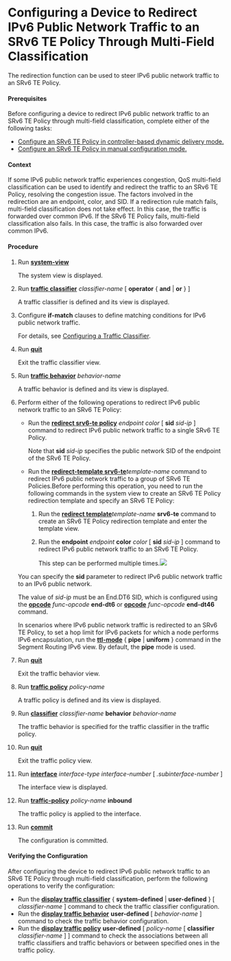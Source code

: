 Configuring a Device to Redirect IPv6 Public Network Traffic to an SRv6 TE Policy Through Multi-Field Classification
====================================================================================================================

The redirection function can be used to steer IPv6 public network traffic to an SRv6 TE Policy.

#### Prerequisites

Before configuring a device to redirect IPv6 public network traffic to an SRv6 TE Policy through multi-field classification, complete either of the following tasks:

* [Configure an SRv6 TE Policy in controller-based dynamic delivery mode.](dc_vrp_srv6_cfg_all_0116.html)
* [Configure an SRv6 TE Policy in manual configuration mode.](dc_vrp_srv6_cfg_all_0110.html)

#### Context

If some IPv6 public network traffic experiences congestion, QoS multi-field classification can be used to identify and redirect the traffic to an SRv6 TE Policy, resolving the congestion issue. The factors involved in the redirection are an endpoint, color, and SID. If a redirection rule match fails, multi-field classification does not take effect. In this case, the traffic is forwarded over common IPv6. If the SRv6 TE Policy fails, multi-field classification also fails. In this case, the traffic is also forwarded over common IPv6.


#### Procedure

1. Run [**system-view**](cmdqueryname=system-view)
   
   
   
   The system view is displayed.
2. Run [**traffic classifier**](cmdqueryname=traffic+classifier) *classifier-name* [ **operator** { **and** | **or** } ]
   
   
   
   A traffic classifier is defined and its view is displayed.
3. Configure **if-match** clauses to define matching conditions for IPv6 public network traffic.
   
   
   
   For details, see [Configuring a Traffic Classifier](../ne/dc_ne_qos_cfg_0042.html).
4. Run [**quit**](cmdqueryname=quit)
   
   
   
   Exit the traffic classifier view.
5. Run [**traffic behavior**](cmdqueryname=traffic+behavior) *behavior-name*
   
   
   
   A traffic behavior is defined and its view is displayed.
6. Perform either of the following operations to redirect IPv6 public network traffic to an SRv6 TE Policy:
   * Run the [**redirect srv6-te policy**](cmdqueryname=redirect+srv6-te+policy) *endpoint* *color* [ **sid** *sid-ip* ] command to redirect IPv6 public network traffic to a single SRv6 TE Policy.
     
     Note that **sid** *sid-ip* specifies the public network SID of the endpoint of the SRv6 TE Policy.
   
   
   * Run the [**redirect-template srv6-te**](cmdqueryname=redirect-template+srv6-te)*template-name* command to redirect IPv6 public network traffic to a group of SRv6 TE Policies.Before performing this operation, you need to run the following commands in the system view to create an SRv6 TE Policy redirection template and specify an SRv6 TE Policy:
     1. Run the [**redirect template**](cmdqueryname=redirect+template)*template-name* **srv6-te** command to create an SRv6 TE Policy redirection template and enter the template view.
     2. Run the **endpoint** *endpoint* **color** *color* [ **sid** *sid-ip* ] command to redirect IPv6 public network traffic to an SRv6 TE Policy.
        
        This step can be performed multiple times.![](../../../../public_sys-resources/note_3.0-en-us.png) 
   
   You can specify the **sid** parameter to redirect IPv6 public network traffic to an IPv6 public network.
   
   The value of *sid-ip* must be an End.DT6 SID, which is configured using the [**opcode**](cmdqueryname=opcode) *func-opcode* **end-dt6** or [**opcode**](cmdqueryname=opcode) *func-opcode* **end-dt46** command.
   
   In scenarios where IPv6 public network traffic is redirected to an SRv6 TE Policy, to set a hop limit for IPv6 packets for which a node performs IPv6 encapsulation, run the [**ttl-mode**](cmdqueryname=ttl-mode) { **pipe** | **uniform** } command in the Segment Routing IPv6 view. By default, the **pipe** mode is used.
7. Run [**quit**](cmdqueryname=quit)
   
   
   
   Exit the traffic behavior view.
8. Run [**traffic policy**](cmdqueryname=traffic+policy) *policy-name*
   
   
   
   A traffic policy is defined and its view is displayed.
9. Run [**classifier**](cmdqueryname=classifier) *classifier-name* **behavior** *behavior-name*
   
   
   
   The traffic behavior is specified for the traffic classifier in the traffic policy.
10. Run [**quit**](cmdqueryname=quit)
    
    
    
    Exit the traffic policy view.
11. Run [**interface**](cmdqueryname=interface) *interface-type* *interface-number* [ *.subinterface-number* ]
    
    
    
    The interface view is displayed.
12. Run [**traffic-policy**](cmdqueryname=traffic-policy) *policy-name* **inbound**
    
    
    
    The traffic policy is applied to the interface.
13. Run [**commit**](cmdqueryname=commit)
    
    
    
    The configuration is committed.

#### Verifying the Configuration

After configuring the device to redirect IPv6 public network traffic to an SRv6 TE Policy through multi-field classification, perform the following operations to verify the configuration:

* Run the [**display traffic classifier**](cmdqueryname=display+traffic+classifier) { **system-defined** | **user-defined** } [ *classifier-name* ] command to check the traffic classifier configuration.
* Run the [**display traffic behavior**](cmdqueryname=display+traffic+behavior) **user-defined** [ *behavior-name* ] command to check the traffic behavior configuration.
* Run the [**display traffic policy**](cmdqueryname=display+traffic+policy) **user-defined** [ *policy-name* [ **classifier** *classifier-name* ] ] command to check the associations between all traffic classifiers and traffic behaviors or between specified ones in the traffic policy.